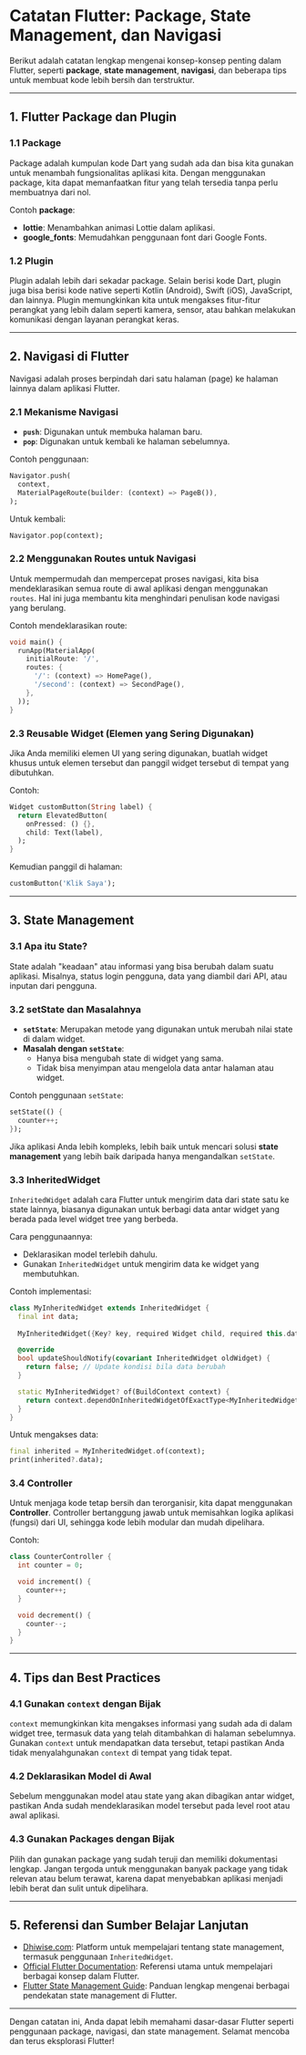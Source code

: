 # Catatan Flutter: Package, State Management, dan Navigasi

Berikut adalah catatan lengkap mengenai konsep-konsep penting dalam Flutter, seperti **package**, **state management**, **navigasi**, dan beberapa tips untuk membuat kode lebih bersih dan terstruktur.

---

## 1. **Flutter Package dan Plugin**

### 1.1 **Package**
Package adalah kumpulan kode Dart yang sudah ada dan bisa kita gunakan untuk menambah fungsionalitas aplikasi kita. Dengan menggunakan package, kita dapat memanfaatkan fitur yang telah tersedia tanpa perlu membuatnya dari nol.

Contoh **package**:
- **lottie**: Menambahkan animasi Lottie dalam aplikasi.
- **google_fonts**: Memudahkan penggunaan font dari Google Fonts.

### 1.2 **Plugin**
Plugin adalah lebih dari sekadar package. Selain berisi kode Dart, plugin juga bisa berisi kode native seperti Kotlin (Android), Swift (iOS), JavaScript, dan lainnya. Plugin memungkinkan kita untuk mengakses fitur-fitur perangkat yang lebih dalam seperti kamera, sensor, atau bahkan melakukan komunikasi dengan layanan perangkat keras.

---

## 2. **Navigasi di Flutter**

Navigasi adalah proses berpindah dari satu halaman (page) ke halaman lainnya dalam aplikasi Flutter.

### 2.1 **Mekanisme Navigasi**
- **`push`**: Digunakan untuk membuka halaman baru.
- **`pop`**: Digunakan untuk kembali ke halaman sebelumnya.

Contoh penggunaan:
```dart
Navigator.push(
  context,
  MaterialPageRoute(builder: (context) => PageB()),
);
```
Untuk kembali:
```dart
Navigator.pop(context);
```

### 2.2 **Menggunakan Routes untuk Navigasi**
Untuk mempermudah dan mempercepat proses navigasi, kita bisa mendeklarasikan semua route di awal aplikasi dengan menggunakan `routes`. Hal ini juga membantu kita menghindari penulisan kode navigasi yang berulang.

Contoh mendeklarasikan route:
```dart
void main() {
  runApp(MaterialApp(
    initialRoute: '/',
    routes: {
      '/': (context) => HomePage(),
      '/second': (context) => SecondPage(),
    },
  ));
}
```

### 2.3 **Reusable Widget (Elemen yang Sering Digunakan)**
Jika Anda memiliki elemen UI yang sering digunakan, buatlah widget khusus untuk elemen tersebut dan panggil widget tersebut di tempat yang dibutuhkan.

Contoh:
```dart
Widget customButton(String label) {
  return ElevatedButton(
    onPressed: () {},
    child: Text(label),
  );
}
```
Kemudian panggil di halaman:
```dart
customButton('Klik Saya');
```

---

## 3. **State Management**

### 3.1 **Apa itu State?**
State adalah "keadaan" atau informasi yang bisa berubah dalam suatu aplikasi. Misalnya, status login pengguna, data yang diambil dari API, atau inputan dari pengguna.

### 3.2 **setState dan Masalahnya**
- **`setState`**: Merupakan metode yang digunakan untuk merubah nilai state di dalam widget.
- **Masalah dengan `setState`**: 
  - Hanya bisa mengubah state di widget yang sama.
  - Tidak bisa menyimpan atau mengelola data antar halaman atau widget.

Contoh penggunaan `setState`:
```dart
setState(() {
  counter++;
});
```

Jika aplikasi Anda lebih kompleks, lebih baik untuk mencari solusi **state management** yang lebih baik daripada hanya mengandalkan `setState`.

### 3.3 **InheritedWidget**
`InheritedWidget` adalah cara Flutter untuk mengirim data dari state satu ke state lainnya, biasanya digunakan untuk berbagi data antar widget yang berada pada level widget tree yang berbeda.

Cara penggunaannya:
- Deklarasikan model terlebih dahulu.
- Gunakan `InheritedWidget` untuk mengirim data ke widget yang membutuhkan.

Contoh implementasi:
```dart
class MyInheritedWidget extends InheritedWidget {
  final int data;
  
  MyInheritedWidget({Key? key, required Widget child, required this.data}) : super(key: key, child: child);

  @override
  bool updateShouldNotify(covariant InheritedWidget oldWidget) {
    return false; // Update kondisi bila data berubah
  }

  static MyInheritedWidget? of(BuildContext context) {
    return context.dependOnInheritedWidgetOfExactType<MyInheritedWidget>();
  }
}
```

Untuk mengakses data:
```dart
final inherited = MyInheritedWidget.of(context);
print(inherited?.data);
```

### 3.4 **Controller**
Untuk menjaga kode tetap bersih dan terorganisir, kita dapat menggunakan **Controller**. Controller bertanggung jawab untuk memisahkan logika aplikasi (fungsi) dari UI, sehingga kode lebih modular dan mudah dipelihara.

Contoh:
```dart
class CounterController {
  int counter = 0;

  void increment() {
    counter++;
  }

  void decrement() {
    counter--;
  }
}
```

---

## 4. **Tips dan Best Practices**

### 4.1 **Gunakan `context` dengan Bijak**
`context` memungkinkan kita mengakses informasi yang sudah ada di dalam widget tree, termasuk data yang telah ditambahkan di halaman sebelumnya. Gunakan `context` untuk mendapatkan data tersebut, tetapi pastikan Anda tidak menyalahgunakan `context` di tempat yang tidak tepat.

### 4.2 **Deklarasikan Model di Awal**
Sebelum menggunakan model atau state yang akan dibagikan antar widget, pastikan Anda sudah mendeklarasikan model tersebut pada level root atau awal aplikasi.

### 4.3 **Gunakan Packages dengan Bijak**
Pilih dan gunakan package yang sudah teruji dan memiliki dokumentasi lengkap. Jangan tergoda untuk menggunakan banyak package yang tidak relevan atau belum terawat, karena dapat menyebabkan aplikasi menjadi lebih berat dan sulit untuk dipelihara.

---

## 5. **Referensi dan Sumber Belajar Lanjutan**
- [Dhiwise.com](https://dhiwise.com): Platform untuk mempelajari tentang state management, termasuk penggunaan `InheritedWidget`.
- [Official Flutter Documentation](https://flutter.dev/docs): Referensi utama untuk mempelajari berbagai konsep dalam Flutter.
- [Flutter State Management Guide](https://flutter.dev/docs/development/data-and-backend/state-mgmt): Panduan lengkap mengenai berbagai pendekatan state management di Flutter.

---

Dengan catatan ini, Anda dapat lebih memahami dasar-dasar Flutter seperti penggunaan package, navigasi, dan state management. Selamat mencoba dan terus eksplorasi Flutter!
